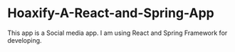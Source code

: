 # Hoaxify-A-React-and-Spring-App
This app is a Social media app. I am using React and Spring Framework for developing.
